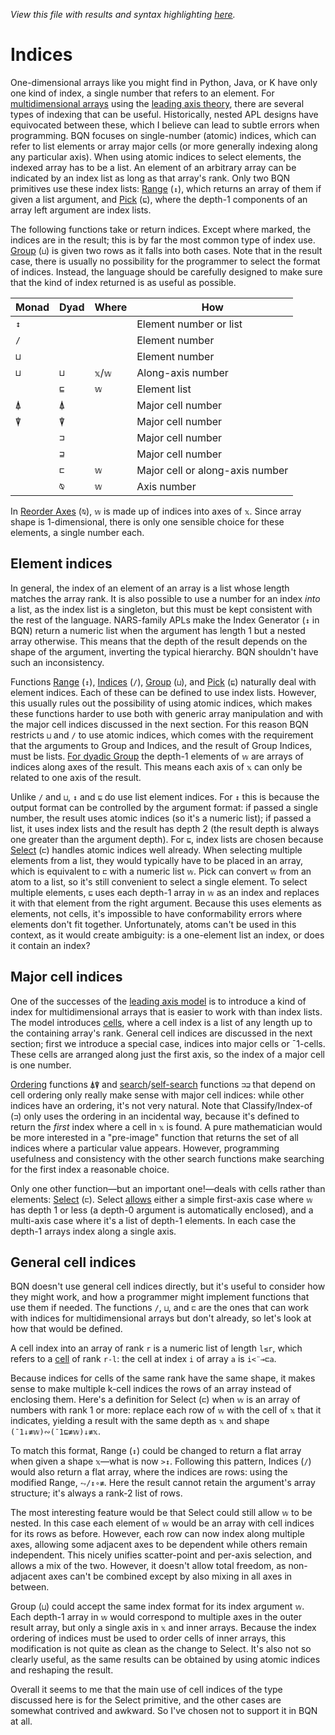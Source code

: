 *View this file with results and syntax highlighting [here](https://saltytine.github.io/BQN/doc/indices.html).*

# Indices

One-dimensional arrays like you might find in Python, Java, or K have only one kind of index, a single number that refers to an element. For [multidimensional arrays](array.md) using the [leading axis theory](leading.md), there are several types of indexing that can be useful. Historically, nested APL designs have equivocated between these, which I believe can lead to subtle errors when programming. BQN focuses on single-number (atomic) indices, which can refer to list elements or array major cells (or more generally indexing along any particular axis). When using atomic indices to select elements, the indexed array has to be a list. An element of an arbitrary array can be indicated by an index list as long as that array's rank. Only two BQN primitives use these index lists: [Range](range.md) (`↕`), which returns an array of them if given a list argument, and [Pick](pick.md) (`⊑`), where the depth-1 components of an array left argument are index lists.

The following functions take or return indices. Except where marked, the indices are in the result; this is by far the most common type of index use. [Group](group.md) (`⊔`) is given two rows as it falls into both cases. Note that in the result case, there is usually no possibility for the programmer to select the format of indices. Instead, the language should be carefully designed to make sure that the kind of index returned is as useful as possible.

| Monad | Dyad | Where   | How
|-------|------|---------|--------------------------
|  `↕`  |      |         | Element number or list
|  `/`  |      |         | Element number
|  `⊔`  |      |         | Element number
|  `⊔`  | `⊔`  | `𝕩`/`𝕨` | Along-axis number
|       | `⊑`  | `𝕨`     | Element list
|  `⍋`  | `⍋`  |         | Major cell number
|  `⍒`  | `⍒`  |         | Major cell number
|       | `⊐`  |         | Major cell number
|       | `⊒`  |         | Major cell number
|       | `⊏`  | `𝕨`     | Major cell or along-axis number
|       | `⍉`  | `𝕨`     | Axis number

In [Reorder Axes](transpose.md#reorder-axes) (`⍉`), `𝕨` is made up of indices into axes of `𝕩`. Since array shape is 1-dimensional, there is only one sensible choice for these elements, a single number each.

## Element indices

In general, the index of an element of an array is a list whose length matches the array rank. It is also possible to use a number for an index *into* a list, as the index list is a singleton, but this must be kept consistent with the rest of the language. NARS-family APLs make the Index Generator (`↕` in BQN) return a numeric list when the argument has length 1 but a nested array otherwise. This means that the depth of the result depends on the shape of the argument, inverting the typical hierarchy. BQN shouldn't have such an inconsistency.

Functions [Range](range.md) (`↕`), [Indices](replicate.md) (`/`), [Group](group.md) (`⊔`), and [Pick](pick.md) (`⊑`) naturally deal with element indices. Each of these can be defined to use index lists. However, this usually rules out the possibility of using atomic indices, which makes these functions harder to use both with generic array manipulation and with the major cell indices discussed in the next section. For this reason BQN restricts `⊔` and `/` to use atomic indices, which comes with the requirement that the arguments to Group and Indices, and the result of Group Indices, must be lists. [For dyadic Group](group.md#multidimensional-grouping) the depth-1 elements of `𝕨` are arrays of indices along axes of the result. This means each axis of `𝕩` can only be related to one axis of the result.

Unlike `/` and `⊔`, `↕` and `⊑` do use list element indices. For `↕` this is because the output format can be controlled by the argument format: if passed a single number, the result uses atomic indices (so it's a numeric list); if passed a list, it uses index lists and the result has depth 2 (the result depth is always one greater than the argument depth). For `⊑`, index lists are chosen because [Select](select.md) (`⊏`) handles atomic indices well already. When selecting multiple elements from a list, they would typically have to be placed in an array, which is equivalent to `⊏` with a numeric list `𝕨`. Pick can convert `𝕨` from an atom to a list, so it's still convenient to select a single element. To select multiple elements, `⊑` uses each depth-1 array in `𝕨` as an index and replaces it with that element from the right argument. Because this uses elements as elements, not cells, it's impossible to have conformability errors where elements don't fit together. Unfortunately, atoms can't be used in this context, as it would create ambiguity: is a one-element list an index, or does it contain an index?

## Major cell indices

One of the successes of the [leading axis model](https://aplwiki.com/wiki/Leading_axis_theory) is to introduce a kind of index for multidimensional arrays that is easier to work with than index lists. The model introduces [cells](https://aplwiki.com/wiki/Cell), where a cell index is a list of any length up to the containing array's rank. General cell indices are discussed in the next section; first we introduce a special case, indices into major cells or ¯1-cells. These cells are arranged along just the first axis, so the index of a major cell is one number.

[Ordering](order.md) functions `⍋⍒` and [search](search.md)/[self-search](selfcmp.md) functions `⊐⊒` that depend on cell ordering only really make sense with major cell indices: while other indices have an ordering, it's not very natural. Note that Classify/Index-of (`⊐`) only uses the ordering in an incidental way, because it's defined to return the *first* index where a cell in `𝕩` is found. A pure mathematician would be more interested in a "pre-image" function that returns the set of all indices where a particular value appears. However, programming usefulness and consistency with the other search functions make searching for the first index a reasonable choice.

Only one other function—but an important one!—deals with cells rather than elements: [Select](select.md) (`⊏`). Select [allows](leading.md#multiple-axes) either a simple first-axis case where `𝕨` has depth 1 or less (a depth-0 argument is automatically enclosed), and a multi-axis case where it's a list of depth-1 elements. In each case the depth-1 arrays index along a single axis.

## General cell indices

BQN doesn't use general cell indices directly, but it's useful to consider how they might work, and how a programmer might implement functions that use them if needed. The functions `/`, `⊔`, and `⊏` are the ones that can work with indices for multidimensional arrays but don't already, so let's look at how that would be defined.

A cell index into an array of rank `r` is a numeric list of length `l≤r`, which refers to a [cell](https://aplwiki.com/wiki/Cell) of rank `r-l`: the cell at index `i` of array `a` is `i<¨⊸⊏a`.

Because indices for cells of the same rank have the same shape, it makes sense to make multiple k-cell indices the rows of an array instead of enclosing them. Here's a definition for Select (`⊏`) when `𝕨` is an array of numbers with rank 1 or more: replace each row of `𝕨` with the cell of `𝕩` that it indicates, yielding a result with the same depth as `𝕩` and shape `(¯1↓≢𝕨)∾(¯1⊑≢𝕨)↓≢𝕩`.

To match this format, Range (`↕`) could be changed to return a flat array when given a shape `𝕩`—what is now `>↕`. Following this pattern, Indices (`/`) would also return a flat array, where the indices are rows: using the modified Range, `⥊/↕∘≢`. Here the result cannot retain the argument's array structure; it's always a rank-2 list of rows.

The most interesting feature would be that Select could still allow `𝕨` to be nested. In this case each element of `𝕨` would be an array with cell indices for its rows as before. However, each row can now index along multiple axes, allowing some adjacent axes to be dependent while others remain independent. This nicely unifies scatter-point and per-axis selection, and allows a mix of the two. However, it doesn't allow total freedom, as non-adjacent axes can't be combined except by also mixing in all axes in between.

Group (`⊔`) could accept the same index format for its index argument `𝕨`. Each depth-1 array in `𝕨` would correspond to multiple axes in the outer result array, but only a single axis in `𝕩` and inner arrays. Because the index ordering of indices must be used to order cells of inner arrays, this modification is not quite as clean as the change to Select. It's also not so clearly useful, as the same results can be obtained by using atomic indices and reshaping the result.

Overall it seems to me that the main use of cell indices of the type discussed here is for the Select primitive, and the other cases are somewhat contrived and awkward. So I've chosen not to support it in BQN at all.
